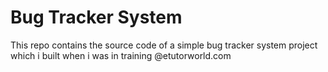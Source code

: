 # Bug Tracker System

This repo contains the source code of a simple bug tracker system project which i built when i was in training @etutorworld.com